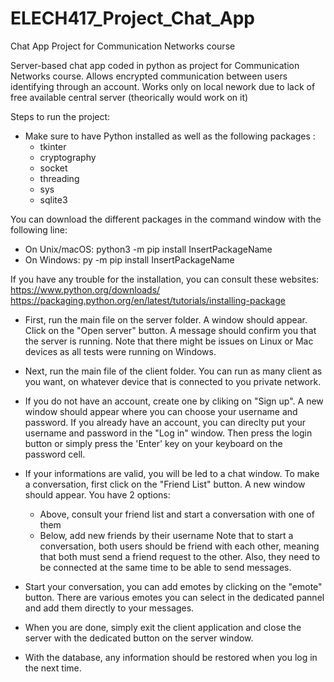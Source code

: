 # ELECH417_Project_Chat_App
Chat App Project for Communication Networks course

Server-based chat app coded in python as project for Communication Networks course.
Allows encrypted communication between users identifying through an account.
Works only on local nework due to lack of free available central server (theorically would work on it)
 
Steps to run the project:

- Make sure to have Python installed as well as the following packages :
	- tkinter
	- cryptography
	- socket
	- threading
	- sys
	- sqlite3

You can download the different packages in the command window with the following line:
- On Unix/macOS: python3 -m pip install InsertPackageName
- On Windows: py -m pip install InsertPackageName

If you have any trouble for the installation, you can consult these websites:
https://www.python.org/downloads/
https://packaging.python.org/en/latest/tutorials/installing-package

- First, run the main file on the server folder. A window should appear.
 Click on the "Open server" button. A message should confirm you that the server is running.
 Note that there might be issues on Linux or Mac devices as all tests were running on Windows.

- Next, run the main file of the client folder. You can run as many client as you want, on
 whatever device that is connected to you private network.

- If you do not have an account, create one by cliking on "Sign up". A new window should appear
 where you can choose your username and password. If you already have an account, you can 
 direclty put your username and password in the "Log in" window. Then press the login button
 or simply press the 'Enter' key on your keyboard on the password cell.

- If your informations are valid, you will be led to a chat window. To make a conversation, first
 click on the "Friend List" button. A new window should appear. You have 2 options:
	- Above, consult your friend list and start a conversation with one of them
	- Below, add new friends by their username
 Note that to start a conversation, both users should be friend with each other, meaning that 
 both must send a friend request to the other. Also, they need to be connected at the same time
 to be able to send messages.

- Start your conversation, you can add emotes by clicking on the "emote" button. There are various
 emotes you can select in the dedicated pannel and add them directly to your messages.

- When you are done, simply exit the client application and close the server with the dedicated button
 on the server window.

- With the database, any information should be restored when you log in the next time.
